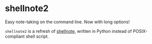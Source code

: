 # shellnote2

Easy note-taking on the command line. Now with long options!

`shellnote2` is a refresh of [shellnote](https://github.com/mrtgst/shellnote), written in Python instead of POSIX-compliant shell script.

